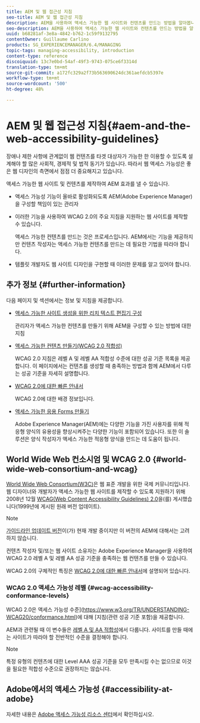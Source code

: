 ```yaml
---
title: AEM 및 웹 접근성 지침
seo-title: AEM 및 웹 접근성 지침
description: AEM을 사용하여 액세스 가능한 웹 사이트와 컨텐츠를 만드는 방법을 알아봅니다.
seo-description: AEM을 사용하여 액세스 가능한 웹 사이트와 컨텐츠를 만드는 방법을 알아봅니다.
uuid: b68281af-3e8a-4842-b762-1c59f9132795
contentOwner: Guillaume Carlino
products: SG_EXPERIENCEMANAGER/6.4/MANAGING
topic-tags: managing-accessibility, introduction
content-type: reference
discoiquuid: 13c7e0bd-54af-49f3-9743-075ce6f3314d
translation-type: tm+mt
source-git-commit: a172fc329a2f73b563690624dc361aefdcb5397e
workflow-type: tm+mt
source-wordcount: '500'
ht-degree: 48%

---
```



# AEM 및 웹 접근성 지침{#aem-and-the-web-accessibility-guidelines}

장애나 제한 사항에 관계없이 웹 컨텐츠를 타겟 대상자가 가능한 한 이용할 수 있도록 설계해야 할 많은 사회적, 경제적 및 법적 동기가 있습니다. 따라서 웹 액세스 가능성은 좋은 웹 디자인의 측면에서 점점 더 중요해지고 있습니다.

액세스 가능한 웹 사이트 및 컨텐츠를 제작하여 AEM 효과를 낼 수 있습니다.

* 액세스 가능성 기능이 올바로 활성화되도록 AEM(Adobe Experience Manager)을 구성할 책임이 있는 관리자
* 이러한 기능을 사용하여 WCAG 2.0의 주요 지침을 지원하는 웹 사이트를 제작할 수 있습니다.

   액세스 가능한 컨텐츠를 만드는 것은 프로세스입니다. AEM에서는 기능을 제공하지만 컨텐츠 작성자는 액세스 가능한 컨텐츠를 만드는 데 필요한 기법을 따라야 합니다.

* 템플릿 개발자도 웹 사이트 디자인을 구현할 때 이러한 문제를 알고 있어야 합니다.

## 추가 정보 {#further-information}

다음 페이지 및 섹션에서는 정보 및 지침을 제공합니다.

* [액세스 가능한 사이트 생성을 위한 리치 텍스트 편집기 구성](/help/sites-administering/rte-accessible-content.md)

   관리자가 액세스 가능한 컨텐츠를 만들기 위해 AEM을 구성할 수 있는 방법에 대한 지침

* [액세스 가능한 컨텐츠 만들기(WCAG 2.0 적합성)](/help/sites-authoring/creating-accessible-content.md)

   WCAG 2.0 지침은 레벨 A 및 레벨 AA 적합성 수준에 대한 성공 기준 목록을 제공합니다. 이 페이지에서는 컨텐츠를 생성할 때 충족하는 방법과 함께 AEM에서 다루는 성공 기준을 자세히 설명합니다.

* [WCAG 2.0에 대한 빠른 안내서](/help/managing/qg-wcag.md)

   WCAG 2.0에 대한 배경 정보입니다.

* [액세스 가능한 응용 Forms 만들기](/help/forms/using/creating-accessible-adaptive-forms.md)

   Adobe Experience Manager(AEM)에는 다양한 기능을 가진 사용자를 위해 적응형 양식의 유용성을 향상시켜주는 다양한 기능이 포함되어 있습니다. 또한 이 솔루션은 양식 작성자가 액세스 가능한 적응형 양식을 만드는 데 도움이 됩니다.

## World Wide Web 컨소시엄 및 WCAG 2.0 {#world-wide-web-consortium-and-wcag}

[World Wide Web Consortium(W3C)](https://www.w3.org/)은 웹 표준 개발을 위한 국제 커뮤니티입니다. 웹 디자이너와 개발자가 액세스 가능한 웹 사이트를 제작할 수 있도록 지원하기 위해 2008년 12월 [WCAG(Web Content Accessibility Guidelines) 2.0](https://www.w3.org/WAI/)을(를) 게시했습니다(1999년에 게시된 원래 버전 업데이트).[](https://www.w3.org/TR/WCAG20/)

>[!NOTE]
>
>[가이드라인 업데이트 버전](https://www.w3.org/TR/WCAG21/)이(가) 현재 개발 중이지만 이 버전의 AEM에 대해서는 고려하지 않습니다.

컨텐츠 작성자 및/또는 웹 사이트 소유자는 Adobe Experience Manager을 사용하여 WCAG 2.0 레벨 A 및 레벨 AA 성공 기준을 충족하는 웹 컨텐츠를 만들 수 있습니다.

WCAG 2.0의 구체적인 특징은 [WCAG 2.0에 대한 빠른 안내서](/help/managing/qg-wcag.md)에 설명되어 있습니다.

### WCAG 2.0 액세스 가능성 레벨 {#wcag-accessibility-conformance-levels}

WCAG 2.0은 액세스 가능성 수준](https://www.w3.org/TR/UNDERSTANDING-WCAG20/conformance.html)에 대해 [지침(관련 성공 기준 포함)을 제공합니다.

AEM과 관련될 때 이 변수들은 [레벨 A 및 AA 적합성](/help/sites-authoring/creating-accessible-content.md)에서 다룹니다. 사이트를 만들 때에는 사이트가 따라야 할 전반적인 수준을 결정해야 합니다.

>[!NOTE]
>
>특정 유형의 컨텐츠에 대한 Level AAA 성공 기준을 모두 만족시킬 수는 없으므로 이것을 필요한 적합성 수준으로 권장하지는 않습니다.

## Adobe에서의 액세스 가능성 {#accessibility-at-adobe}

자세한 내용은 [Adobe 액세스 가능성 리소스 센터](https://www.adobe.com/accessibility/)에서 확인하십시오.
